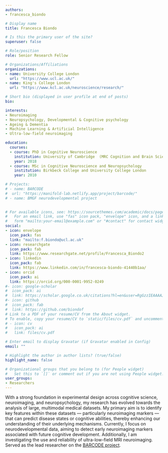 ```yaml
---
authors:
- francesca_biondo

# Display name
title: Francesca Biondo

# Is this the primary user of the site?
superuser: false

# Role/position
role: Senior Research Fellow

# Organizations/Affiliations
organizations:
- name: University College London
  url: "https://www.ucl.ac.uk/"
- name: King's College London
  url: "https://www.kcl.ac.uk/neuroscience/research/"

# Short bio (displayed in user profile at end of posts)
bio: 

interests:
- Neuroimaging
- Neuropsychology, Developmental & Cognitive psychology
- Ageing & Dementia
- Machine Learning & Artificial Intelligence
- Ultra-low-field neuroimaging

education:
  courses:
  - course: PhD in Cognitive Neuroscience
    institution: University of Cambridge  (MRC Cognition and Brain Sciences Unit)
    year: 2018
  - course: MSc in Cognitive Neuroscience and Neuropsychology
    institution: Birkbeck College and University College London
    year: 2010

# Projects:
# - name: BARCODE
#  url: "https://manifold-lab.netlify.app/project/barcode/"
# - name: BMGF neurodevelopmental project

  
# For available icons, see: https://sourcethemes.com/academic/docs/page-builder/#icons
#   For an email link, use "fas" icon pack, "envelope" icon, and a link in the
#   form "mailto:your-email@example.com" or "#contact" for contact widget.
social:
- icon: envelope
  icon_pack: fas
  link: "mailto:f.biondo@ucl.ac.uk"
- icon: researchgate
  icon_pack: fab
  link: https://www.researchgate.net/profile/Francesca_Biondo2
- icon: linkedin
  icon_pack: fab
  link: https://www.linkedin.com/in/francesca-biondo-41440b1aa/
- icon: orcid
  icon_pack: ai
  link: https://orcid.org/000-0001-9952-0249
#- icon: google-scholar
#  icon_pack: ai
#  link: https://scholar.google.co.uk/citations?hl=en&user=RgGzzIEAAAAJ
#- icon: github
#  icon_pack: fab
#  link: https://github.com/biondof
# Link to a PDF of your resume/CV from the About widget.
# To enable, copy your resume/CV to `static/files/cv.pdf` and uncomment the lines below.
# - icon: cv
#   icon_pack: ai
#   link: files/cv.pdf

# Enter email to display Gravatar (if Gravatar enabled in Config)
email: ""

# Highlight the author in author lists? (true/false)
highlight_name: false

# Organizational groups that you belong to (for People widget)
#   Set this to `[]` or comment out if you are not using People widget.
user_groups:
- Researchers
---
```


With a strong foundation in experimental design across cognitive science, neuroimaging, and neuropsychology, my research has evolved towards the analysis of large, multimodal medical datasets. My primary aim is to identify key features within these datasets — particularly neuroimaging markers — that can predict disease states or cognitive abilities, thereby enhancing our understanding of their underlying mechanisms. Currently, I focus on neurodevelopmental data, aiming to detect early neuroimaging markers associated with future cognitive development. Additionally, I am investigating the use and reliability of ultra-low-field MRI neuroimaging. Served as the lead researcher on the [BARCODE project](https://manifold-lab.netlify.app/project/barcode/).
